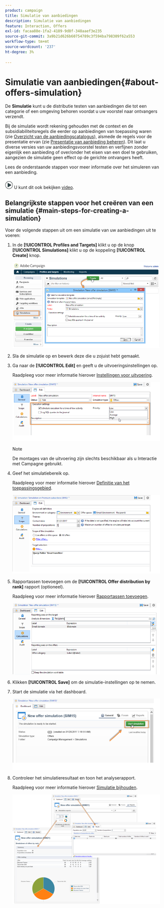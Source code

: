 ```yaml
---
product: campaign
title: Simulatie van aanbiedingen
description: Simulatie van aanbiedingen
feature: Interaction, Offers
exl-id: facaa88e-1fa2-4189-9d8f-348aaef3e235
source-git-commit: 3a9b21d626b60754789c3f594ba798309f62a553
workflow-type: tm+mt
source-wordcount: '237'
ht-degree: 3%

---
```


# Simulatie van aanbiedingen{#about-offers-simulation}



De **Simulatie** kunt u de distributie testen van aanbiedingen die tot een categorie of een omgeving behoren voordat u uw voorstel naar ontvangers verzendt.

Bij de simulatie wordt rekening gehouden met de context en de subsidiabiliteitsregels die eerder op aanbiedingen van toepassing waren (zie [Overzicht van de aanbiedingscatalogus](../../interaction/using/offer-catalog-overview.md)), alsmede de regels voor de presentatie ervan (zie [Presentatie van aanbieding beheren](../../interaction/using/managing-offer-presentation.md)). Dit laat u diverse versies van uw aanbiedingsvoorstel testen en verfijnen zonder eigenlijk een aanbieding of over/onder het eisen van een doel te gebruiken, aangezien de simulatie geen effect op de gerichte ontvangers heeft.

Lees de onderstaande stappen voor meer informatie over het simuleren van een aanbieding.

![](assets/do-not-localize/how-to-video.png) U kunt dit ook bekijken [video](https://helpx.adobe.com/campaign/classic/how-to/simulate-offer-in-acv6.html?playlist=/ccx/v1/collection/product/campaign/classic/segment/digital-marketers/explevel/intermediate/applaunch/introduction/collection.ccx.js&ref=helpx.adobe.com).

## Belangrijkste stappen voor het creëren van een simulatie {#main-steps-for-creating-a-simulation}

Voer de volgende stappen uit om een simulatie van uw aanbiedingen uit te voeren:

1. In de **[!UICONTROL Profiles and Targets]** klikt u op de knop **[!UICONTROL Simulations]** klikt u op de koppeling **[!UICONTROL Create]** knop.

   ![](assets/offer_simulation_001.png)

1. Sla de simulatie op en bewerk deze die u zojuist hebt gemaakt.
1. Ga naar de **[!UICONTROL Edit]** en geeft u de uitvoeringsinstellingen op.

   Raadpleeg voor meer informatie hierover [Instellingen voor uitvoering](../../interaction/using/execution-settings.md).

   ![](assets/offer_simulation_003.png)

   >[!NOTE]
   >
   >De montages van de uitvoering zijn slechts beschikbaar als u Interactie met Campagne gebruikt.

1. Geef het simulatiebereik op.

   Raadpleeg voor meer informatie hierover [Definitie van het toepassingsgebied](../../interaction/using/simulation-scope.md#definition-of-the-scope).

   ![](assets/offer_simulation_004.png)

1. Rapportassen toevoegen om de **[!UICONTROL Offer distribution by rank]** rapport (optioneel).

   Raadpleeg voor meer informatie hierover [Rapportassen toevoegen](../../interaction/using/simulation-scope.md#adding-reporting-axes).

   ![](assets/offer_simulation_005.png)

1. Klikken **[!UICONTROL Save]** om de simulatie-instellingen op te nemen.
1. Start de simulatie via het dashboard.

   ![](assets/offer_simulation_006.png)

1. Controleer het simulatieresultaat en toon het analyserapport.

   Raadpleeg voor meer informatie hierover [Simulatie bijhouden](../../interaction/using/simulation-tracking.md).

   ![](assets/offer_simulation_007.png)
